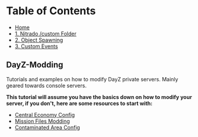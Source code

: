 # Table of Contents

 - [Home](./README.md)
 - [1. Nitrado /custom Folder](./1.%20Nitrado%20custom%20Folder.md)
 - [2. Object Spawning](./2.%20Spawning%20Objects.md)
 - [3. Custom Events](./3.%20Custom%20Events.md)


## DayZ-Modding
Tutorials and examples on how to modify DayZ private servers. Mainly geared towards console servers.
  
**This tutorial will assume you have the basics down on how to modify your server, if you don't, here are some resources to start with:**
  
 - [Central Economy Config](https://community.bistudio.com/wiki/DayZ:Central_Economy_Configuration)
 - [Mission Files Modding](https://community.bistudio.com/wiki/DayZ:Central_Economy_Configuration)
 - [Contaminated Area Config](https://community.bistudio.com/wiki/DayZ:Central_Economy_Configuration)
 
 
 
